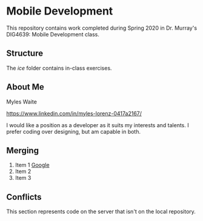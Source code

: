 # Mobile Development
This repository contains work completed during Spring 2020 in Dr. Murray's DIG4639: Mobile Development class.

## Structure
The *ice* folder contains in-class exercises. 

## About Me
Myles Waite

https://www.linkedin.com/in/myles-lorenz-0417a2167/

I would like a position as a developer as it suits my interests and talents. I prefer coding over designing, but am capable in both.

## Merging
1. Item 1 [Google](https://www.google.com)
1. Item 2
1. Item 3

## Conflicts
This section represents code on the server that isn't on the local repository.
